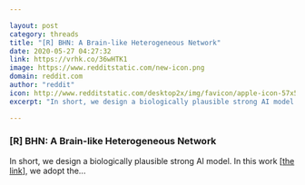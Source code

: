 ```yaml
---

layout: post
category: threads
title: "[R] BHN: A Brain-like Heterogeneous Network"
date: 2020-05-27 04:27:32
link: https://vrhk.co/36wHTK1
image: https://www.redditstatic.com/new-icon.png
domain: reddit.com
author: "reddit"
icon: http://www.redditstatic.com/desktop2x/img/favicon/apple-icon-57x57.png
excerpt: "In short, we design a biologically plausible strong AI model. In this work \[[the link](<https://arxiv.org/abs/2005.12826>)\], we adopt the..."

---
```


### [R] BHN: A Brain-like Heterogeneous Network

In short, we design a biologically plausible strong AI model. In this work \[[the link](<https://arxiv.org/abs/2005.12826>)\], we adopt the...